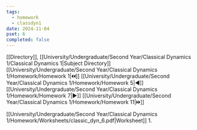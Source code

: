 ```yaml
---
tags:
  - homework
  - classdyn1
date: 2024-11-04
pset: 6
completed: false
---
```

[[Directory]], [[University/Undergraduate/Second Year/Classical Dynamics 1/Classical Dynamics 1|Subject Directory]]
[[University/Undergraduate/Second Year/Classical Dynamics 1/Homework/Homework 1|🞀🞀]] [[University/Undergraduate/Second Year/Classical Dynamics 1/Homework/Homework 5|◀]] [[University/Undergraduate/Second Year/Classical Dynamics 1/Homework/Homework 7|▶]] [[University/Undergraduate/Second Year/Classical Dynamics 1/Homework/Homework 11|🞂🞂]]

[[University/Undergraduate/Second Year/Classical Dynamics 1/Homework/Worksheets/classic_dyn_6.pdf|Worksheet]]
1. 
